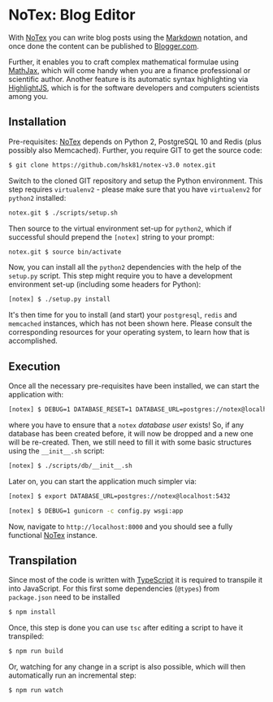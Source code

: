 # NoTex: Blog Editor

With [NoTex][0] you can write blog posts using the [Markdown][1] notation, and once done the content can be published to [Blogger.com][2].

Further, it enables you to craft complex mathematical formulae using [MathJax][3], which will come handy when you are a finance professional or scientific author. Another feature is its automatic syntax highlighting via [HighlightJS][4], which is for the software developers and computers scientists among you.

## Installation

Pre-requisites: [NoTex][0] depends on Python 2, PostgreSQL 10 and Redis (plus possibly also Memcached). Further, you require GIT to get the source code:

```bash
$ git clone https://github.com/hsk81/notex-v3.0 notex.git
```

Switch to the cloned GIT repository and setup the Python environment. This step requires `virtualenv2` - please make sure that you have `virtualenv2` for `python2` installed:

```bash
notex.git $ ./scripts/setup.sh
```

Then source to the virtual environment set-up for `python2`, which if successful should prepend the `[notex]` string to your prompt:

```bash
notex.git $ source bin/activate
```

Now, you can install all the `python2` dependencies with the help of the `setup.py` script. This step might require you to have a development environment set-up (including some headers for Python):

```bash
[notex] $ ./setup.py install
```

It's then time for you to install (and start) your `postgresql`, `redis` and `memcached` instances, which has not been shown here. Please consult the corresponding resources for your operating system, to learn how that is accomplished.

## Execution

Once all the necessary pre-requisites have been installed, we can start the application with:

```bash
[notex] $ DEBUG=1 DATABASE_RESET=1 DATABASE_URL=postgres://notex@localhost:5432 gunicorn -c config.py wsgi:app
```

where you have to ensure that a `notex` *database user* exists! So, if any database has been created before, it will now be dropped and a new one will be re-created. Then, we still need to fill it with some basic structures using the `__init__.sh` script:

```bash
[notex] $ ./scripts/db/__init__.sh
```

Later on, you can start the application much simpler via:

```bash
[notex] $ export DATABASE_URL=postgres://notex@localhost:5432
```
```bash
[notex] $ DEBUG=1 gunicorn -c config.py wsgi:app
```

Now, navigate to `http://localhost:8000` and you should see a fully functional [NoTex][0] instance.

## Transpilation

Since most of the code is written with [TypeScript] it is required to transpile it into JavaScript. For this first some dependencies (`@types`) from `package.json` need to be installed

```bash
$ npm install
```

Once, this step is done you can use `tsc` after editing a script to have it transpiled:

```bash
$ npm run build
```

Or, watching for any change in a script is also possible, which will then automatically run an incremental step:

```bash
$ npm run watch
```

[0]: https://www.notex.ch/editor
[1]: https://daringfireball.net/projects/markdown/
[2]: https://www.blogger.com/
[3]: https://www.mathjax.org/
[4]: https://highlightjs.org/

[TypeScript]: www.typescriptlang.org
